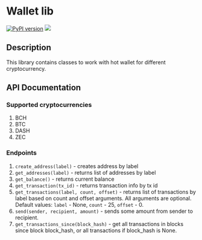 # Wallet lib
[![PyPI version](https://badge.fury.io/py/wallet-lib.svg)](https://badge.fury.io/py/wallet-lib) ![](https://github.com/Bitcoin-com/wallet_lib/workflows/CI/badge.svg)
## Description
This library contains classes to work with hot wallet for different cryptocurrency.
## API Documentation
### Supported cryptocurrencies
1. BCH
2. BTC
3. DASH
4. ZEC
### Endpoints
1. `create_address(label)` - creates address by label
2. `get_addresses(label)` - returns list of addresses by label
3. `get_balance()` - returns current balance
4. `get_transaction(tx_id)` - returns transaction info by tx id
5. `get_transactions(label, count, offset)` - returns list of transactions by label based on count and offset arguments. All arguments are optional. Default values: `label` - None, `count` - 25, `offset` - 0.
6. `send(sender, recipient, amount)` - sends some amount from sender to recipient.
7. `get_transactions_since(block_hash)` - get all transactions in blocks since block block_hash, or all transactions if block_hash is None.
